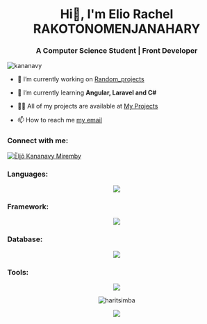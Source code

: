 <h1 align="center">Hi👋, I'm Elio Rachel RAKOTONOMENJANAHARY</h1>
<h3 align="center">A Computer Science Student | Front Developer</h3>

<p align="left"> <img src="https://komarev.com/ghpvc/?username=kananavy&label=Profile%20views&color=0e75b6&style=flat" alt="kananavy" /> </p>

- 🔭 I’m currently working on [Random_projects](https://github.com/kananavy)

- 🌱 I’m currently learning **Angular, Laravel and C#**

- 👨‍💻 All of my projects are available at [My Projects](https://github.com/kananavy)

- 📫 How to reach me [my email](kananavymiremby@gmail.com)

<h3 align="left">Connect with me:</h3>
<p align="left">
<a href="https://www.facebook.com/mada.phine" target="blank"><img align="center" src="https://img.shields.io/badge/Facebook-1877F2?style=for-the-badge&logo=facebook&logoColor=white" alt="Ëlįõ Kananavy Miremby"/></a>
</p>

<h3 align="left">Languages:</h3>
<p align="center">
  <a href="https://skillicons.dev">
    <img src="https://skillicons.dev/icons?i=java,rust,js,php,cs" />
  </a>
</p>

<h3 align="left">Framework:</h3>
<p align="center">
  <a href="https://skillicons.dev">
    <img src="https://skillicons.dev/icons?i=reactnative,tailwind,express,react,ts,laravel,spring,NetFramework,AspetNet,Django" />
  </a>
</p>

<h3 align="left">Database:</h3>
<p align="center">
  <a href="https://skillicons.dev">
    <img src="https://skillicons.dev/icons?i=mysql,sqlite,mariadb" />
  </a>
</p>
<h3 align="left">Tools:</h3>
<p align="center">
  <a href="https://skillicons.dev">
    <img src="https://skillicons.dev/icons?i=git,zsh,linux,androidstudio,vscode,npm,figma,ps,studioone" />
  </a>
</p>
<p align="center">
  <img align="center" src="https://github-profile-trophy.vercel.app/?username=kananavy&row=4&column=4&margin-w=15&margin-h=15&no-frame=true&theme=flat"  alt="haritsimba" />
</p>

<p align="center">
     <img src="https://capsule-render.vercel.app/api?type=waving&color=gradient&height=100&section=footer"/>
</p>
